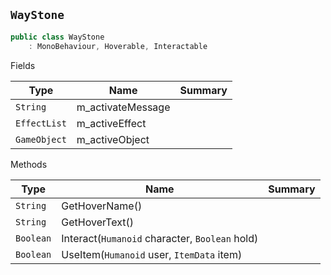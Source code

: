 ## `WayStone`

```csharp
public class WayStone
    : MonoBehaviour, Hoverable, Interactable

```

Fields

| Type | Name | Summary | 
| --- | --- | --- | 
| `String` | m_activateMessage |  | 
| `EffectList` | m_activeEffect |  | 
| `GameObject` | m_activeObject |  | 


Methods

| Type | Name | Summary | 
| --- | --- | --- | 
| `String` | GetHoverName() |  | 
| `String` | GetHoverText() |  | 
| `Boolean` | Interact(`Humanoid` character, `Boolean` hold) |  | 
| `Boolean` | UseItem(`Humanoid` user, `ItemData` item) |  | 


